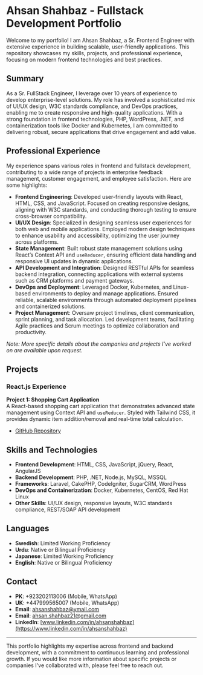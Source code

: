 # Ahsan Shahbaz - Fullstack Development Portfolio

Welcome to my portfolio! I am Ahsan Shahbaz, a Sr. Frontend Engineer with extensive experience in building scalable, user-friendly applications. This repository showcases my skills, projects, and professional experience, focusing on modern frontend technologies and best practices.

## Summary

As a Sr. FullStack Engineer, I leverage over 10 years of experience to develop enterprise-level solutions. My role has involved a sophisticated mix of UI/UX design, W3C standards compliance, and DevOps practices, enabling me to create responsive and high-quality applications. With a strong foundation in frontend technologies, PHP, WordPress, .NET, and containerization tools like Docker and Kubernetes, I am committed to delivering robust, secure applications that drive engagement and add value.

## Professional Experience

My experience spans various roles in frontend and fullstack development, contributing to a wide range of projects in enterprise feedback management, customer engagement, and employee satisfaction. Here are some highlights:

- **Frontend Engineering**: Developed user-friendly layouts with React, HTML, CSS, and JavaScript. Focused on creating responsive designs, aligning with W3C standards, and conducting thorough testing to ensure cross-browser compatibility.
- **UI/UX Design**: Specialized in designing seamless user experiences for both web and mobile applications. Employed modern design techniques to enhance usability and accessibility, optimizing the user journey across platforms.
- **State Management**: Built robust state management solutions using React’s Context API and `useReducer`, ensuring efficient data handling and responsive UI updates in dynamic applications.
- **API Development and Integration**: Designed RESTful APIs for seamless backend integration, connecting applications with external systems such as CRM platforms and payment gateways. 
- **DevOps and Deployment**: Leveraged Docker, Kubernetes, and Linux-based environments to deploy and manage applications. Ensured reliable, scalable environments through automated deployment pipelines and containerized solutions.
- **Project Management**: Oversaw project timelines, client communication, sprint planning, and task allocation. Led development teams, facilitating Agile practices and Scrum meetings to optimize collaboration and productivity.

*Note: More specific details about the companies and projects I’ve worked on are available upon request.*

## Projects

### React.js Experience
**Project 1: Shopping Cart Application**  
A React-based shopping cart application that demonstrates advanced state management using Context API and `useReducer`. Styled with Tailwind CSS, it provides dynamic item addition/removal and real-time total calculation.  
- [GitHub Repository](https://github.com/ahsan-shahbaz/reactjs-experience/blob/main/react-state-management-example/doc/index.md)

## Skills and Technologies

- **Frontend Development**: HTML, CSS, JavaScript, jQuery, React, AngularJS
- **Backend Development**: PHP, .NET, Node.js, MySQL, MSSQL
- **Frameworks**: Laravel, CakePHP, CodeIgniter, SugarCRM, WordPress
- **DevOps and Containerization**: Docker, Kubernetes, CentOS, Red Hat Linux
- **Other Skills**: UI/UX design, responsive layouts, W3C standards compliance, REST/SOAP API development

## Languages

- **Swedish**: Limited Working Proficiency
- **Urdu**: Native or Bilingual Proficiency
- **Japanese**: Limited Working Proficiency
- **English**: Native or Bilingual Proficiency

## Contact

- **PK**: +923202113006 (Mobile, WhatsApp)  
- **UK**: +447999565007 (Mobile, WhatsApp)  
- **Email**: [ahsanshahbaz@ymail.com](mailto:ahsanshahbaz@ymail.com)  
- **Email**: [ahsan.shahbaz21@gmail.com](mailto:ahsan.shahbaz21@gmail.com)  
- **LinkedIn**: [www.linkedin.com/in/ahsanshahbaz](https://www.linkedin.com/in/ahsanshahbaz)

---

This portfolio highlights my expertise across frontend and backend development, with a commitment to continuous learning and professional growth. If you would like more information about specific projects or companies I've collaborated with, please feel free to reach out.
